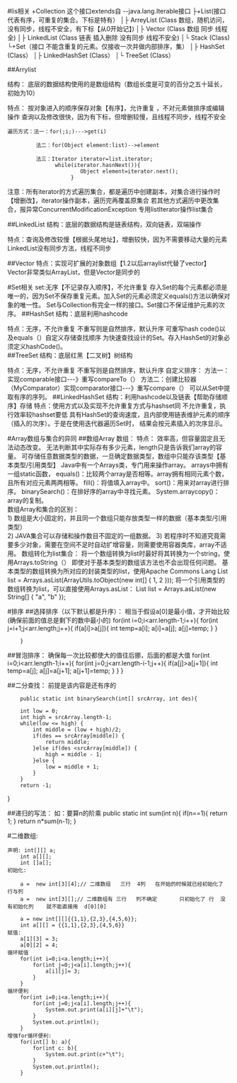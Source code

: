 #lis相关
+Collection 这个接口extends自 --java.lang.Iterable接口
├+List(接口 代表有序，可重复的集合。下标是特有）
│├ ArreyList     (Class 数组，随机访问，没有同步，线程不安全，有下标【从0开始记】)
│├ Vector        (Class  数组                   同步        线程全)
│├ LinkedList    (Class  链表   插入删除   没有同步   线程不安全)
│└ Stack          (Class)
└+Set（接口 不能含重复的元素。仅接收一次并做内部排序，集）
│├ HashSet            (Class）
│├ LinkedHashSet   (Class）
│└ TreeSet       (Class）

##Arrylist

   结构：  底层的数据结构使用的是数组结构（数组长度是可变的百分之五十延长，初始为10）

   特点： 按对象进入的顺序保存对象【有序】，允许重复 ，不对元素做排序或编辑操作
         查询以及修改很快，因为有下标，但增删较慢，且线程不同步，线程不安全
         
    遍历方式：法一：for(;i;)--->get(i)

             法二：for(Object element:list)-->element
            
             法三：Iterator iterator=list.iterator;
                   while(iterator.hasnNext()){
                           Object element=iterator.next();
                        }
   注意：所有iterator的方式遍历集合，都是遍历中创建副本，对集合进行操作时【增删改】，iterator操作副本，遍历完再覆盖原集合
           若其他方式遍历中更改集合，报异常ConcurrentModificationException
           专用listIterator操作list集合
           
##LinkedList
   结构：底层的数据结构是链表结构，双向链表，双端操作

   特点：查询及修改较慢【根据头尾地址】，增删较快，因为不需要移动大量的元素     
         LinkedList没有同步方法，线程不同步
  
##Vector
   特点：实现可扩展的对象数组【1.2以后arraylist代替了vector】
            Vector非常类似ArrayList，但是Vector是同步的    
            
#Set相关
   set:无序【不记录存入顺序】，不允许重复
         存入Set的每个元素都必须是唯一的，因为Set不保存重复元素。加入Set的元素必须定义equals()方法以确保对象的唯一性。
          Set与Collection有完全一样的接口。Set接口不保证维护元素的次序。
##HashSet
   结构：底层利用hashcode

   特点：无序，不允许重复
        不重写则是自然排序，默认升序
        可重写hash code()以及equals（）自定义存储查找顺序
        为快速查找设计的Set。存入HashSet的对象必须定义hashCode()。  
##TreeSet
   结构：底层红黑【二叉树】树结构
    
   特点：无序，不允许重复
        不重写则是自然排序，默认升序
   自定义排序：
         方法一：实现comparable接口---》重写compareTo（）
         方法二：创建比较器（MyComparator）实现comparator接口---》重写compare（）
         可以从Set中提取有序的序列。 
##LinkedHashSet
   结构：利用hashcode以及链表【帮助存储顺序】存储
   特点：使用方式以及实现不允许重复方式与hashset同
        不允许重复，执行效率较hashset要低
        具有HashSet的查询速度，且内部使用链表维护元素的顺序（插入的次序）。于是在使用迭代器遍历Set时，
        结果会按元素插入的次序显示。  
        
#Array数组与集合的异同
##数组Array
   数组：
       特点：
           效率高，但容量固定且无法动态改变。
           无法判断其中实际存有多少元素，length只是告诉我们array的容量。
           可存储任意数据类型的数据，一旦确定数据类型，数组中只能存该类型【基本类型/引用类型】
          Java中有一个Arrays类，专门用来操作array。
          arrays中拥有一组static函数，
          equals()：比较两个array是否相等。array拥有相同元素个数，且所有对应元素两两相等。
          fill()：将值填入array中。
          sort()：用来对array进行排序。
          binarySearch()：在排好序的array中寻找元素。
          System.arraycopy()：array的复制。   
   数组Array和集合的区别：    
    1)       数组是大小固定的，并且同一个数组只能存放类型一样的数据（基本类型/引用类型）    
    2)      JAVA集合可以存储和操作数目不固定的一组数据。
    3)      若程序时不知道究竟需要多少对象，需要在空间不足时自动扩增容量，则需要使用容器类库，array不适用。
    数组转化为list集合： 
                 将一个数组转换为list时最好将其转换为一个string，使用Arrays.toString（）
                 即使对于基本类型的数组该方法也不会出现任何问题。
                 基本类型的数组转换为所对应的封装类型的list，使用Apache Commons Lang
                 List<Integer> list = Arrays.asList(ArrayUtils.toObject(new int[] { 1, 2 }));
                将一个引用类型的数组转换为list，可以直接使用Arrays.asList：
                List<String> list = Arrays.asList(new String[] { "a", "b" });                      

#排序
##选择排序（以下默认都是升序）：
          相当于假设a[0]是最小值，才开始比较(确保前面的值总是剩下的数中最小的)
        for(int i=0;i<arr.length-1;i++){
            for(int j=i+1;j<arr.length;j++){
               if(a[i]>a[j]){
               int temp=a[i];
               a[i]=a[j];
                a[j]=temp;
              }
           }

        }

##冒泡排序：
        确保每一次比较都使大的值往后挪，后面的都是大值
      for(int i=0;i<arr.length-1;i++){
         for(int j=0;j<arr.length-i-1;j++){
            if(a[j]>a[j+1]){
            int temp=a[j];
            a[j]=a[j+1];
            a[j+1]=temp;
            }
        }
     }   


##二分查找：
        前提是该内容是还有序的

        public static int binarySearch(int[] srcArray, int des){   
      
        int low = 0;   
        int high = srcArray.length-1;   
        while(low <= high) {   
            int middle = (low + high)/2;   
            if(des == srcArray[middle]) {   
                return middle;   
            }else if(des <srcArray[middle]) {   
                high = middle - 1;   
            }else {   
                low = middle + 1;   
            }  
        }  
        return -1;  
   }  



##递归的写法：
          如：要算n的阶乘 
        public static int sum(int n){
              if(n==1){
               return 1;
                }
           return n*sum(n-1);
          }


#二维数组:

    声明: int[][] a;
        int a[][];
        int []a[];
    初始化:
        
        a =  new int[3][4];// 二维数组   三行  4列   在开始的时候就已经初始化了  行与列
        a =  new int[3][];// 二维数组有 三行   列不确定       只初始化了 行  没有初始化列    就不能直接用  d[0][0]
        
        a = new int[][]{{1,1},{2,3},{4,5,6}};
        int a[][] = {{1,1},{2,3},{4,5,6}}
    赋值:
        a[1][3] = 3;
        a[0][2] = 4;
    循环赋值
        for(int i=0;i<a.length;i++){
            for(int j=0;j<a[i].length;j++){
                a[i][j]= 3;
            }
        }
    循环便利
        for(int i=0;i<a.length;i++){
            for(int j=0;j<a[i].length;j++){
                System.out.print(a[i][j]+"\t");
            }
            System.out.println();
        }
    增强for循环便利:
        for(int[] b: a){
            for(int c: b){
                System.out.print(c+"\t");    
            }
            System.out.println();        
        }






                 
